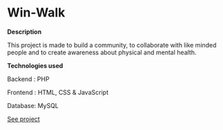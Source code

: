 # Win-Walk

**Description**

This project is made to build a community, to collaborate with like minded people and to create awareness about physical and mental health.


**Technologies used**

Backend : PHP

Frontend : HTML, CSS & JavaScript

Database: MySQL

[See project](https://winwalk.rf.gd/)
